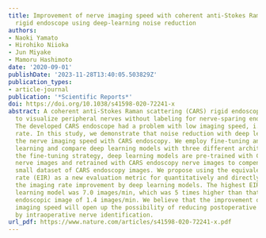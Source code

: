 ```yaml
---
title: Improvement of nerve imaging speed with coherent anti-Stokes Raman scattering
  rigid endoscope using deep-learning noise reduction
authors:
- Naoki Yamato
- Hirohiko Niioka
- Jun Miyake
- Mamoru Hashimoto
date: '2020-09-01'
publishDate: '2023-11-28T13:40:05.503829Z'
publication_types:
- article-journal
publication: '*Scientific Reports*'
doi: https://doi.org/10.1038/s41598-020-72241-x
abstract: A coherent anti-Stokes Raman scattering (CARS) rigid endoscope was developed
  to visualize peripheral nerves without labeling for nerve-sparing endoscopic surgery.
  The developed CARS endoscope had a problem with low imaging speed, i.e. low imaging
  rate. In this study, we demonstrate that noise reduction with deep learning boosts
  the nerve imaging speed with CARS endoscopy. We employ fine-tuning and ensemble
  learning and compare deep learning models with three different architectures. In
  the fine-tuning strategy, deep learning models are pre-trained with CARS microscopy
  nerve images and retrained with CARS endoscopy nerve images to compensate for the
  small dataset of CARS endoscopy images. We propose using the equivalent imaging
  rate (EIR) as a new evaluation metric for quantitatively and directly assessing
  the imaging rate improvement by deep learning models. The highest EIR of the deep
  learning model was 7.0 images/min, which was 5 times higher than that of the raw
  endoscopic image of 1.4 images/min. We believe that the improvement of the nerve
  imaging speed will open up the possibility of reducing postoperative dysfunction
  by intraoperative nerve identification.
url_pdf: https://www.nature.com/articles/s41598-020-72241-x.pdf
---
```

